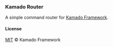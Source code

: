 ### Kamado Router

A simple command router for [Kamado Framework](https://github.com/discord-kamado).

#### License

[MIT](/LICENSE) &copy; Kamado Framework
